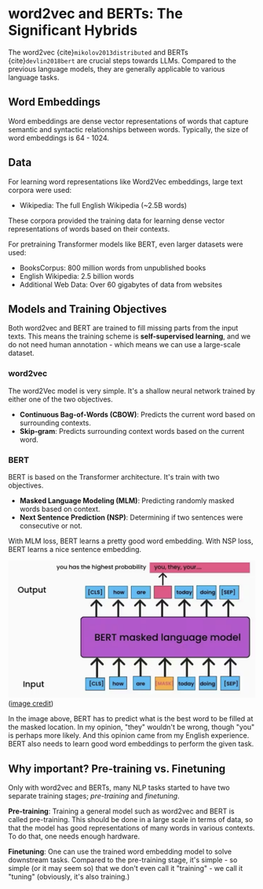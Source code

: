 # word2vec and BERTs: The Significant Hybrids

The word2vec {cite}`mikolov2013distributed` and BERTs {cite}`devlin2018bert` are crucial steps towards LLMs. Compared to the previous language models, they are generally applicable to various language tasks.  

## Word Embeddings

Word embeddings are dense vector representations of words that capture semantic and syntactic relationships between words. Typically, the size of word embeddings is 64 - 1024.


## Data

For learning word representations like Word2Vec embeddings, large text corpora were used:

- Wikipedia: The full English Wikipedia (~2.5B words)

These corpora provided the training data for learning dense vector representations of words based on their contexts.

For pretraining Transformer models like BERT, even larger datasets were used:

- BooksCorpus: 800 million words from unpublished books
- English Wikipedia: 2.5 billion words
- Additional Web Data: Over 60 gigabytes of data from websites

## Models and Training Objectives

Both word2vec and BERT are trained to fill missing parts from the input texts. This means the training scheme is **self-supervised learning**, and we do not need human annotation - which means we can use a large-scale dataset.    

### word2vec

The word2Vec model is very simple. It's a shallow neural network trained by either one of the two objectives.

- **Continuous Bag-of-Words (CBOW)**: Predicts the current word based on surrounding contexts.
- **Skip-gram**: Predicts surrounding context words based on the current word.

### BERT

BERT is based on the Transformer architecture. It's train with two objectives.

- **Masked Language Modeling (MLM)**: Predicting randomly masked words based on context.
- **Next Sentence Prediction (NSP)**: Determining if two sentences were consecutive or not.

With MLM loss, BERT learns a pretty good word embedding. With NSP loss, BERT learns a nice sentence embedding.  

![bert](../../imgs/figs/part01/bert-training.png)
([image credit](https://www.turing.com/kb/how-bert-nlp-optimization-model-works))

In the image above, BERT has to predict what is the best word to be filled at the masked location. In my opinion, "they" wouldn't be wrong, though "you" is perhaps more likely. And this opinion came from my English experience. BERT also needs to learn good word embeddings to perform the given task.   

## Why important? Pre-training vs. Finetuning 

Only with word2vec and BERTs, many NLP tasks started to have two separate training stages; *pre-training* and *finetuning*.

**Pre-training**: Training a general model such as word2vec and BERT is called pre-training. This should be done in a large scale in terms of data, so that the model has good representations of many words in various contexts. To do that, one needs enough hardware.

**Finetuning**: One can use the trained word embedding model to solve downstream tasks. Compared to the pre-training stage, it's simple - so simple (or it may seem so) that we don't even call it "training" - we call it "tuning" (obviously, it's also training.)
